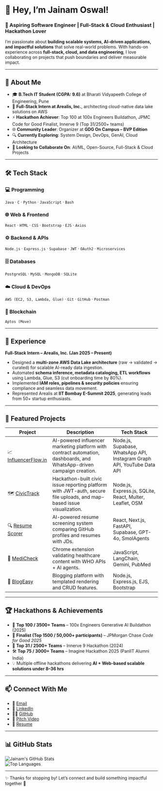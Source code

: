 # 👋 Hey, I’m Jainam Oswal!  

### 🚀 Aspiring Software Engineer | Full-Stack & Cloud Enthusiast | Hackathon Lover

I’m passionate about **building scalable systems, AI-driven applications, and impactful solutions** that solve real-world problems. With hands-on experience across **full-stack, cloud, and data engineering**, I love collaborating on projects that push boundaries and deliver measurable impact.  

---

## 🌟 About Me  

- 🎓 **B.Tech IT Student (CGPA: 9.6)** at Bharati Vidyapeeth College of Engineering, Pune  
- 💼 **Full-Stack Intern at Arealis, Inc.**, architecting cloud-native data lake solutions on AWS  
- ⚡ **Hackathon Achiever**: Top 100 at 100x Engineers Buildathon, JPMC Code for Good Finalist, Innerve 9 (Top 31/2500+ teams)  
- 🌐 **Community Leader**: Organizer at **GDG On Campus – BVP Edition**  
- 🔍 **Currently Exploring**: System Design, DevOps, GenAI, Cloud Architecture  
- 💬 **Looking to Collaborate On**: AI/ML, Open-Source, Full-Stack & Cloud Projects  

---

## 🛠️ Tech Stack  

### 💻 Programming  
`Java` · `C` · `Python` · `JavaScript` · `Bash`  

### 🌐 Web & Frontend  
`React` · `HTML` · `CSS` · `Bootstrap` · `EJS` · `Axios`  

### ⚙️ Backend & APIs  
`Node.js` · `Express.js` · `Supabase` · `JWT` · `OAuth2` · `Microservices`  

### 🗄️ Databases  
`PostgreSQL` · `MySQL` · `MongoDB` · `SQLite`  

### ☁️ Cloud & DevOps  
`AWS (EC2, S3, Lambda, Glue)` · `Git` · `GitHub` · `Postman`  

### 🔗 Blockchain  
`Aptos (Move)`  

---

## 💼 Experience  

**Full-Stack Intern – Arealis, Inc. (Jan 2025 – Present)**  
- Designed a **multi-zone AWS Data Lake architecture** (raw → validated → curated) for scalable AI-ready data ingestion.  
- Automated **schema inference, metadata cataloging, ETL workflows** using Lambda, Glue, S3 (cut onboarding time by 80%).  
- Implemented **IAM roles, pipelines & security policies** ensuring compliance and seamless data movement.  
- Represented Arealis at **IIT Bombay E-Summit 2025**, generating leads from 50+ startup enthusiasts.  

---

## 🚀 Featured Projects  

| Project | Description | Tech Stack |
|---------|-------------|------------|
| 📈 [InfluencerFlow.in](https://github.com/JainamOswal18/TheBetterHack2025) | AI-powered influencer marketing platform with contract automation, dashboards, and WhatsApp-driven campaign creation. | Node.js, Supabase, WhatsApp API, Instagram Graph API, YouTube Data API |
| 🗺️ [CivicTrack](https://github.com/JainamOswal18/civic-chain) | Hackathon-built civic issue reporting platform with JWT-auth, secure file uploads, and map-based issue visualization. | Node.js, Express.js, SQLite, React, Multer, Leaflet, OSM |
| 🔍 [Resume Scorer](https://resume-scorer.jainamoswal.tech) | AI-powered resume screening system comparing GitHub profiles and resumes with JDs. | React, Next.js, FastAPI, Supabase, GPT-4o, SmolAgents |
| 🧠 [MediCheck](https://github.com/JainamOswal18/MediCheck) | Chrome extension validating healthcare content with WHO APIs + AI agents. | JavaScript, LangChain, Gemini, PubMed |
| 📝 [BlogEasy](http://blogeasy.jainamoswal.tech) | Blogging platform with templated rendering and CRUD features. | Node.js, Express.js, EJS, Bootstrap |  

---

## 🏆 Hackathons & Achievements  

- 🥇 **Top 100 / 3500+ Teams** – 100x Engineers Generative AI Buildathon (2025)  
- 🏅 **Finalist (Top 1500 / 50,000+ participants)** – JPMorgan Chase *Code for Good 2025*  
- 🎯 **Top 31 / 2500+ Teams** – Innerve 9 Hackathon (2024)  
- 🛠️ **Top 75 / 3000+ Teams** – Imagine Hackathon 2025 (PanIIT Alumni India)  
- 💡 Multiple offline hackathons delivering **AI + Web-based scalable solutions under 8–36 hrs**  

---

## 📫 Connect With Me  

- 📧 [Email](mailto:jainamoswal1811@gmail.com)  
- 💼 [LinkedIn](https://linkedin.com/in/jainam-oswal)  
- 🧑‍💻 [GitHub](https://github.com/JainamOswal18)  
- 🎥 [Pitch Video](https://youtu.be/dDZWjhDMNAE?si=WW_rLOMIgqvIRrY8)  
- 📂 [Resume](https://drive.google.com/file/d/1KboqORV9K8LDZLeC6mYtcu4V01dG3Bvx/view?usp=sharing)  

---

## 📊 GitHub Stats  

![Jainam's GitHub Stats](https://github-readme-stats.vercel.app/api?username=JainamOswal18&show_icons=true&theme=radical)  
![Top Languages](https://github-readme-stats.vercel.app/api/top-langs/?username=JainamOswal18&layout=compact&theme=radical)  

---

✨ Thanks for stopping by! Let’s connect and build something impactful together 🚀  
